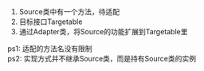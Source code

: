 1. Source类中有一个方法，待适配
2. 目标接口Targetable
3. 通过Adapter类，将Source的功能扩展到Targetable里

ps1: 适配的方法名没有限制  
ps2: 实现方式并不继承Source类，而是持有Source类的实例